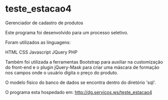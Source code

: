 # teste_estacao4
Gerenciador de cadastro de produtos

Este programa foi desenvolvido para um processo seletivo.

Foram utilizados as linguagens:

HTML
CSS
Javascript
JQuery
PHP

Também foi utilizada a ferramentas Bootstrap para auxiliar na customização do front-end e o plugin jQuery-Mask para criar uma máscara de formação nos campos onde o usuário digita o preço do produto. 

O modelo físico do banco de dados se encontra dentro do diretório 'sql'.

O programa esta hospedado em: http://dg.servicos.ws/teste_estacao4
